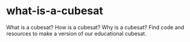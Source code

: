 # what-is-a-cubesat
What is a cubesat? How is a cubesat? Why is a cubesat? Find code and resources to make a version of our educational cubesat.
